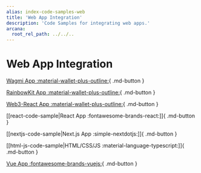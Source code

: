 ```yaml
---
alias: index-code-samples-web
title: 'Web App Integration'
description: 'Code Samples for integrating web apps.'
arcana:
  root_rel_path: ../../..
---
```


# Web App Integration

[Wagmi App :material-wallet-plus-outline:](https://github.com/arcana-network/auth-wagmi-example){ .md-button }

[RainbowKit App :material-wallet-plus-outline:](https://github.com/arcana-network/auth-wagmi/tree/main/examples/rainbowkit-integration){ .md-button }

[Web3-React App :material-wallet-plus-outline:](https://github.com/arcana-network/auth-web3-react/tree/main/example){ .md-button }

[[react-code-sample|React App :fontawesome-brands-react:]]{ .md-button }

[[nextjs-code-sample|Next.js App :simple-nextdotjs:]]{ .md-button }

[[html-js-code-sample|HTML/CSS/JS :material-language-typescript:]]{ .md-button }

[Vue App :fontawesome-brands-vuejs:](https://github.com/arcana-network/auth-sample-integration-new){ .md-button }
